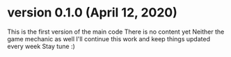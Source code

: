 # version 0.1.0 (April 12, 2020)
This is the first version of the main code
There is no content yet
Neither the game mechanic as well
I'll continue this work and keep things updated every week
Stay tune :)
